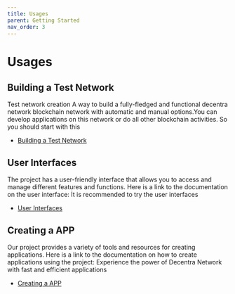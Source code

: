 ```yaml
---
title: Usages
parent: Getting Started
nav_order: 3
---
```


# Usages
## Building a Test Network
Test network creation A way to build a fully-fledged and functional decentra network blockchain network with automatic and manual options.You can develop applications on this network or do all other blockchain activities.
So you should start with this 
- [Building a Test Network](https://docs.decentranetwork.net/building_a_test_network/)


## User Interfaces
The project has a user-friendly interface that allows you to access and manage different features and functions. Here is a link to the documentation on the user interface:
İt is recommended to try the user interfaces
- [User Interfaces](https://docs.decentranetwork.net/concepts/user_interfaces.html)


## Creating a APP
Our project provides a variety of tools and resources for creating applications. Here is a link to the documentation on how to create applications using the project:
Experience the power of Decentra Network with fast and efficient applications
- [Creating a APP](https://docs.decentranetwork.net/creating_a_app/)
